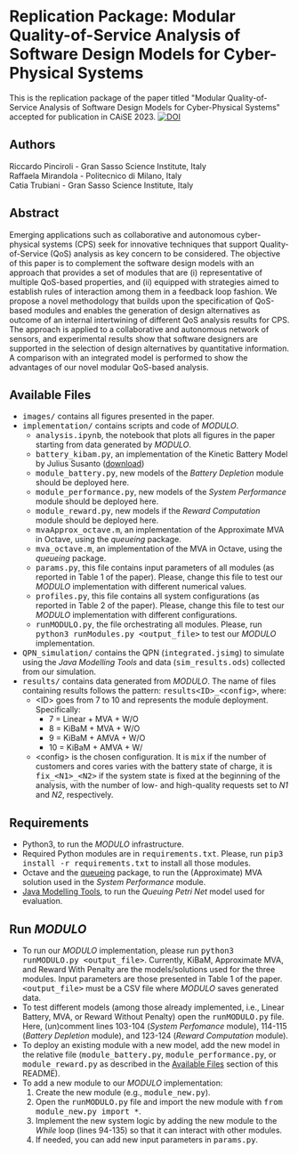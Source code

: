# Replication Package: Modular Quality-of-Service Analysis of Software Design Models for Cyber-Physical Systems

This is the replication package of the paper titled "Modular Quality-of-Service Analysis of Software Design Models for Cyber-Physical Systems" accepted for publication in CAiSE 2023.
[![DOI](https://zenodo.org/badge/DOI/10.5281/zenodo.7773975.svg)](https://doi.org/10.5281/zenodo.7773975)




## Authors
Riccardo Pinciroli - Gran Sasso Science Institute, Italy </br>
Raffaela Mirandola - Politecnico di Milano, Italy </br>
Catia Trubiani - Gran Sasso Science Institute, Italy

## Abstract
Emerging applications such as collaborative and autonomous cyber-physical systems (CPS) seek for innovative techniques that support Quality-of-Service (QoS) analysis as key concern to be considered.
The objective of this paper is to complement the software design models with an approach that provides a set of modules that are (i) representative of multiple QoS-based properties, and (ii) equipped with strategies aimed to establish rules of interaction among them in a feedback loop fashion.
We propose a novel methodology that builds upon the specification of QoS-based modules and enables the generation of design alternatives as outcome of an internal intertwining of different QoS analysis results for CPS.
The approach is applied to a collaborative and autonomous network of sensors, and experimental results show that software designers are supported in the selection of design alternatives by quantitative information. A comparison with an integrated model is performed to show the advantages of our novel modular QoS-based analysis. 


## Available Files
- <tt>images/</tt> contains all figures presented in the paper.
- <tt>implementation/</tt> contains scripts and code of *MODULO*.
	- <tt>analysis.ipynb</tt>, the notebook that plots all figures in the paper starting from data generated by *MODULO*.
	- <tt>battery\_kibam.py</tt>, an implementation of the Kinetic Battery Model by Julius Susanto ([download](https://github.com/susantoj/kinetic-battery))
	- <tt>module\_battery.py</tt>, new models of the *Battery Depletion* module should be deployed here.
	- <tt>module\_performance.py</tt>, new models of the *System Performance* module should be deployed here.
	- <tt>module\_reward.py</tt>, new models if the *Reward Computation* module should be deployed here.
	- <tt>mvaApprox\_octave.m</tt>, an implementation of the Approximate MVA in Octave, using the *queueing* package.
	- <tt>mva\_octave.m</tt>, an implementation of the MVA in Octave, using the *queueing* package.
	- <tt>params.py</tt>, this file contains input parameters of all modules (as reported in Table 1 of the paper). Please, change this file to test our *MODULO* implementation with different numerical values.
	- <tt>profiles.py</tt>, this file contains all system configurations (as reported in Table 2 of the paper). Please, change this file to test our *MODULO* implementation with different configurations.
	- <tt>runMODULO.py</tt>, the file orchestrating all modules. Please, run <tt>python3 runModules.py \<output\_file\></tt> to test our *MODULO* implementation.
- <tt>QPN\_simulation/</tt> contains the QPN (<tt>integrated.jsimg</tt>) to simulate using the *Java Modelling Tools* and data (<tt>sim\_results.ods</tt>) collected from our simulation.
- <tt>results/</tt> contains data generated from *MODULO*. The name of files containing results follows the pattern: <tt>results\<ID\>\_\<config\></tt>, where:
	- \<ID\> goes from 7 to 10 and represents the module deployment. Specifically:
		- 7 = Linear + MVA + W/O
		- 8 = KiBaM + MVA + W/O
		- 9 = KiBaM + AMVA + W/O
		- 10 = KiBaM + AMVA + W/
	- \<config\> is the chosen configuration. It is <tt>mix</tt> if the number of customers and cores varies with the battery state of charge, it is <tt>fix\_\<N1\>\_\<N2\></tt> if the system state is fixed at the beginning of the analysis, with the number of low- and high-quality requests set to *N1* and *N2*, respectively.


## Requirements
- Python3, to run the *MODULO* infrastructure.
- Required Python modules are in <tt>requirements.txt</tt>. Please, run <tt>pip3 install -r requirements.txt</tt> to install all those modules.
- Octave and the [queueing](https://octave.sourceforge.io/queueing/index.html) package, to run the (Approximate) MVA solution used in the *System Performance* module.
- [Java Modelling Tools](http://jmt.sourceforge.net/), to run the *Queuing Petri Net* model used for evaluation.


## Run *MODULO*
- To run our *MODULO* implementation, please run <tt>python3 runMODULO.py \<output\_file\></tt>. Currently, KiBaM, Approximate MVA, and Reward With Penalty are the models/solutions used for the three modules. Input parameters are those presented in Table 1 of the paper. <tt>\<output\_file\></tt> must be a CSV file where *MODULO* saves generated data.
- To test different models (among those already implemented, i.e., Linear Battery, MVA, or Reward Without Penalty) open the <tt>runMODULO.py</tt> file. Here, (un)comment lines 103-104 (*System Perfomance* module), 114-115 (*Battery Depletion* module), and 123-124 (*Reward Computation* module).
- To deploy an existing module with a new model, add the new model in the relative file (<tt>module\_battery.py</tt>, <tt>module\_performance.py</tt>, or <tt>module\_reward.py</tt> as described in the [Available Files](#available-files) section of this README).
- To add a new module to our *MODULO* implementation:
	1) Create the new module (e.g., <tt>module\_new.py</tt>).
	2) Open the <tt>runMODULO.py</tt> file and import the new module with <tt>from module\_new.py import \*</tt>.
	3) Implement the new system logic by adding the new module to the *While* loop (lines 94-135) so that it can interact with other modules.
	4) If needed, you can add new input parameters in <tt>params.py</tt>.
